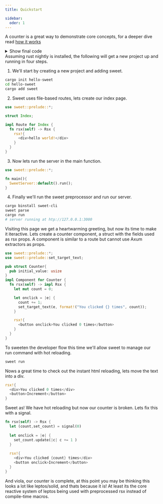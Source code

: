 ```yaml
---
title: Quickstart

sidebar:
  oder: 1
---
```


A counter is a great way to demonstrate core concepts, for a deeper dive read [how it works](./how-it-works)

<details>
<summary>Show final code</summary>
</details

Assuming rust nightly is installed, the following will get a new project up and running in four steps.


1. We'll start by creating a new project and adding sweet.
  ```sh
  cargo init hello-sweet
  cd hello-sweet
  cargo add sweet
  ```
2. Sweet uses file-based routes, lets create our index page.
  ```rust src/pages/index.rs
  use sweet::prelude::*;
  
  struct Index;
  
  impl Route for Index {
    fn rsx(self) -> Rsx {
      rsx!{
        <div>hello world!</div>
      }
    }
  }
  ```
3. Now lets run the server in the main function.
  ```rust src/main.rs
  use sweet::prelude::*;
  
  fn main(){
    SweetServer::default().run();
  }
  ```
4. Finally we'll run the sweet preprocessor and run our server.
  ```sh
  cargo binstall sweet-cli
  sweet parse 
  cargo run
  # server running at htp://127.0.0.1:3000
  ```

Visiting this page we get a heartwarming greeting, but now its time to make it iteractive. Lets create a counter component, a struct with the fields used as rsx props. A component is similar to a route but cannot use Axum extractors as props.

```rust src/components/Counter.rs
use sweet::prelude::*;
use sweet::prelude::set_target_text;

pub struct Counter{
  pub initial_value: usize
}
impl Component for Counter {
  fn rsx(self) -> impl Rsx {
    let mut count = 0;

    let onclick = |e| {
      count += 1;
      set_target_text(e, format!("You clicked {} times", count));
    }

    rsx!{
      <button onclick>You clicked 0 times</button>
    }
  }
}
```

To sweeten the developer flow this time we'll allow sweet to manage our run command with hot reloading.
```sh
sweet run
```
Nows a great time to check out the instant html reloading, lets move the text into a div.
```rust
rsx!{
  <div>You clicked 0 times</div>
  <button>Increment</button>
}
```

Sweet as! We have hot reloading but now our counter is broken. Lets fix this with a signal.

```rust
fn rsx(self) -> Rsx {
  let (count,set_count) = signal(0)
  
  let onclick = |e| {
    set_count.update(|c| c += 1 )
  }
  
  rsx!{
    <div>You clicked {count} times</div>
    <button onclick>Increment</button>
  }
}
```
And viola, our counter is complete, at this point you may be thinking this looks a lot like leptos/solid, and thats because it is! At least its the core reactive system of leptos being used with preprocessed rsx instead of compile-time macros.


<!-- ## Next steps

- If you want to ensure your counter doesn't go haywire check out this [testing guide]. 
- Beautify your counter with scoped styles or the built-in component library -->